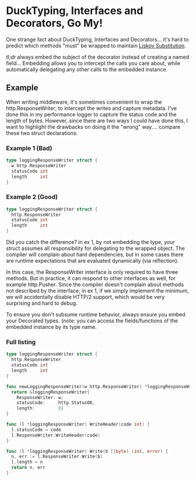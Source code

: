 # DuckTyping, Interfaces and Decorators, Go My!

One strange fact about DuckTyping, Interfaces and Decorators...  it's hard to predict which methods "must" be wrapped to maintain [Liskov Substitution](https://en.wikipedia.org/wiki/Liskov_substitution_principle).

*tl;dr* always embed the subject of the decorator instead of creating a named field... Embedding allows you to intercept the calls you care about, while automatically delegating any other calls to the embedded instance.

## Example

When writing middleware, it's sometimes convenient to wrap the http.ResponseWriter; to intercept the writes and capture metadata. I've done this in my performance logger to capture the status code and the length of bytes. However, since there are two ways I could have done this, I want to highlight the drawbacks on doing it the "wrong" way.... compare these two struct declarations:

### Example 1 (Bad)

``` go
type loggingResponseWriter struct {
  w http.ResponseWriter
  statusCode int
  length     int
}
```

### Example 2 (Good)

``` go
type loggingResponseWriter struct {
  http.ResponseWriter
  statusCode int
  length     int
}
```

Did you catch the difference? in ex 1, by not embedding the type, your struct assumes all responsibility for delegating to the wrapped object. The compiler will complain about hard dependencies, but in some cases there are runtime expectations that are evaluated dynamically (via reflection).

In this case, the ResponseWriter interface is only required to have three methods. But in practice, it can respond to other interfaces as well, for example http.Pusher. Since the compiler doesn't complain about methods not described by the interface; in ex 1, if we simply implement the minimum, we will accidentally disable HTTP/2 support, which would be very surprising and hard to debug.

To ensure you don't subsume runtime behavior, always ensure you embed your Decorated types. (note: you can access the fields/functions of the embedded instance by its type name.

### Full listing

``` go
type loggingResponseWriter struct {
  http.ResponseWriter
  statusCode int
  length     int
}

func newLoggingResponseWriter(w http.ResponseWriter) *loggingResponseWriter {
  return &loggingResponseWriter{
    ResponseWriter: w,
    statusCode:     http.StatusOK,
    length:         0}
}

func (l *loggingResponseWriter) WriteHeader(code int) {
  l.statusCode = code
  l.ResponseWriter.WriteHeader(code)
}

func (l *loggingResponseWriter) Write(b []byte) (int, error) {
  n, err := l.ResponseWriter.Write(b)
  l.length = n
  return n, err
}